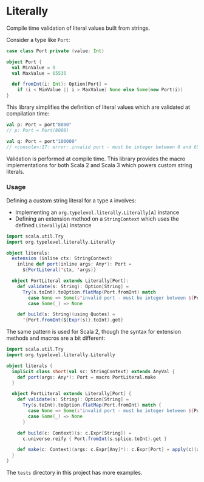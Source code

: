 # Literally

Compile time validation of literal values built from strings.

Consider a type like `Port`:

```scala
case class Port private (value: Int)

object Port {
  val MinValue = 0
  val MaxValue = 65535

  def fromInt(i: Int): Option[Port] =
    if (i < MinValue || i > MaxValue) None else Some(new Port(i))
}
```

This library simplifies the definition of literal values which are validated at compilation time:

```scala
val p: Port = port"8080"
// p: Port = Port(8080)

val q: Port = port"100000"
// <console>:17: error: invalid port - must be integer between 0 and 65535
```

Validation is performed at compile time. This library provides the macro implementations for both Scala 2 and Scala 3 which powers custom string literals.

### Usage

Defining a custom string literal for a type `A` involves:
- Implementing an `org.typelevel.literally.Literally[A]` instance
- Defining an extension method on a `StringContext` which uses the defined `Literally[A]` instance

```scala
import scala.util.Try
import org.typelevel.literally.Literally

object literals:      
  extension (inline ctx: StringContext)
    inline def port(inline args: Any*): Port =
      ${PortLiteral('ctx, 'args)}

  object PortLiteral extends Literally[Port]:
    def validate(s: String): Option[String] =
      Try(s.toInt).toOption.flatMap(Port.fromInt) match
        case None => Some(s"invalid port - must be integer between ${Port.MinValue} and ${Port.MaxValue}")
        case Some(_) => None

    def build(s: String)(using Quotes) =
      '{Port.fromInt(${Expr(s)}.toInt).get}
```

The same pattern is used for Scala 2, though the syntax for extension methods and macros are a bit different:

```scala
import scala.util.Try
import org.typelevel.literally.Literally

object literals {
  implicit class short(val sc: StringContext) extends AnyVal {
    def port(args: Any*): Port = macro PortLiteral.make
  }

  object PortLiteral extends Literally[Port] {
    def validate(s: String): Option[String] =
      Try(s.toInt).toOption.flatMap(Port.fromInt) match {
        case None => Some(s"invalid port - must be integer between ${Port.MinValue} and ${Port.MaxValue}")
        case Some(_) => None
      }

    def build(c: Context)(s: c.Expr[String]) =
      c.universe.reify { Port.fromInt(s.splice.toInt).get }

    def make(c: Context)(args: c.Expr[Any]*): c.Expr[Port] = apply(c)(args: _*)
  }
}
```

The `tests` directory in this project has more examples.


